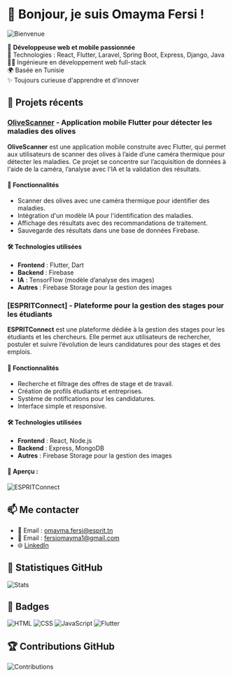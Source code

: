 # 👋 Bonjour, je suis Omayma Fersi !

![Bienvenue](https://tenor.com/fr/view/code-programming-developer-gif-27048375)

🌟 **Développeuse web et mobile passionnée**  
🔧 Technologies : React, Flutter, Laravel, Spring Boot, Express, Django, Java  
👩‍💻 Ingénieure en développement web full-stack  
🌍 Basée en Tunisie  
✨ Toujours curieuse d'apprendre et d'innover  

## 💼 Projets récents

### [OliveScanner](https://github.com/omaymaf/OliveScanner) - Application mobile Flutter pour détecter les maladies des olives
**OliveScanner** est une application mobile construite avec Flutter, qui permet aux utilisateurs de scanner des olives à l’aide d’une caméra thermique pour détecter les maladies. Ce projet se concentre sur l’acquisition de données à l'aide de la caméra, l’analyse avec l'IA et la validation des résultats.

#### 🎯 Fonctionnalités
- Scanner des olives avec une caméra thermique pour identifier des maladies.
- Intégration d'un modèle IA pour l'identification des maladies.
- Affichage des résultats avec des recommandations de traitement.
- Sauvegarde des résultats dans une base de données Firebase.

#### 🛠️ Technologies utilisées
- **Frontend** : Flutter, Dart
- **Backend** : Firebase
- **IA** : TensorFlow (modèle d’analyse des images)
- **Autres** : Firebase Storage pour la gestion des images

### [ESPRITConnect] - Plateforme pour la gestion des stages pour les étudiants
**ESPRITConnect** est une plateforme dédiée à la gestion des stages pour les étudiants et les chercheurs. Elle permet aux utilisateurs de rechercher, postuler et suivre l’évolution de leurs candidatures pour des stages et des emplois.

#### 🎯 Fonctionnalités
- Recherche et filtrage des offres de stage et de travail.
- Création de profils étudiants et entreprises.
- Système de notifications pour les candidatures.
- Interface simple et responsive.

#### 🛠️ Technologies utilisées
- **Frontend** : React, Node.js
- **Backend** : Express, MongoDB
- **Autres** : Firebase Storage pour la gestion des images

#### 📸 Aperçu :
![ESPRITConnect](https://vercel-client-ochre.vercel.app/?fbclid=IwY2xjawHagUhleHRuA2FlbQIxMAABHfl0Mo7rs2GlY94KDYRcZDcYkEcm29ZCfhw-bvi9oKcPRuy_6KY8EEbZ0Q_aem_8JtFYFQSZfyepIIruR7i4A)

## 📫 Me contacter
- 💌 Email : omayma.fersi@esprit.tn
- 💌 Email : fersiomayma1@gmail.com
- 🌐 [LinkedIn](https://www.linkedin.com/in/fersi-omayma-31815427a/)

## 🚀 Statistiques GitHub
![Stats](https://github-readme-stats.vercel.app/api?username=omaymaf&show_icons=true&theme=radical)

## 🎨 Badges
![HTML](https://img.shields.io/badge/HTML-red)
![CSS](https://img.shields.io/badge/CSS-blue)
![JavaScript](https://img.shields.io/badge/JavaScript-yellow)
![Flutter](https://img.shields.io/badge/Flutter-blue)

## 🏆 Contributions GitHub
![Contributions](https://activity-graph.herokuapp.com/graph?username=omaymaf&theme=github)
